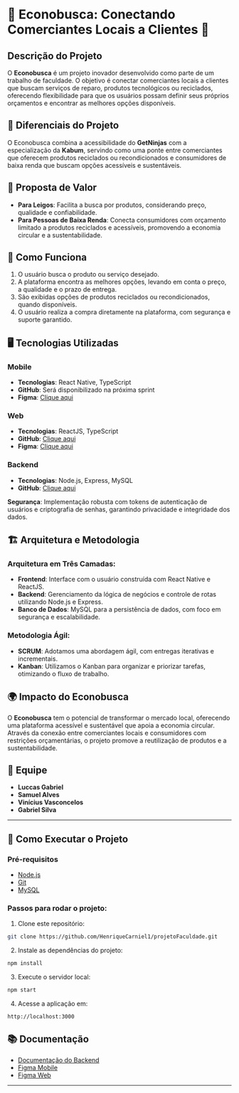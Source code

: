 # 🚀 Econobusca: Conectando Comerciantes Locais a Clientes 🚀

## Descrição do Projeto

O **Econobusca** é um projeto inovador desenvolvido como parte de um trabalho de faculdade. O objetivo é conectar comerciantes locais a clientes que buscam serviços de reparo, produtos tecnológicos ou reciclados, oferecendo flexibilidade para que os usuários possam definir seus próprios orçamentos e encontrar as melhores opções disponíveis.

## 🌟 Diferenciais do Projeto

O Econobusca combina a acessibilidade do **GetNinjas** com a especialização da **Kabum**, servindo como uma ponte entre comerciantes que oferecem produtos reciclados ou recondicionados e consumidores de baixa renda que buscam opções acessíveis e sustentáveis.

## 🎯 Proposta de Valor

- **Para Leigos**: Facilita a busca por produtos, considerando preço, qualidade e confiabilidade.
- **Para Pessoas de Baixa Renda**: Conecta consumidores com orçamento limitado a produtos reciclados e acessíveis, promovendo a economia circular e a sustentabilidade.

## 🔧 Como Funciona

1. O usuário busca o produto ou serviço desejado.
2. A plataforma encontra as melhores opções, levando em conta o preço, a qualidade e o prazo de entrega.
3. São exibidas opções de produtos reciclados ou recondicionados, quando disponíveis.
4. O usuário realiza a compra diretamente na plataforma, com segurança e suporte garantido.

## 🖥️ Tecnologias Utilizadas

### Mobile

- **Tecnologias**: React Native, TypeScript
- **GitHub**: Será disponibilizado na próxima sprint
- **Figma**: [Clique aqui](https://www.figma.com/proto/eQqZ1iKfYeg6Q6GRKXvxs3/Untitled?node-id=236-65&node-type=FRAME&t=zHXyDM2ZRTMCRoMO-1&scaling=min-zoom&content-scaling=fixed&page-id=0%3A1&starting-point-node-id=9%3A107)

### Web

- **Tecnologias**: ReactJS, TypeScript
- **GitHub**: [Clique aqui](https://github.com/HenriqueCarniel1/projetoFaculdade)
- **Figma**: [Clique aqui](https://www.figma.com/proto/eQqZ1iKfYeg6Q6GRKXvxs3/Untitled?node-id=9-107&node-type=CANVAS&t=lzWKkOWByfnmu8AM-1&scaling=min-zoom&content-scaling=fixed&page-id=0%3A1&starting-point-node-id=9%3A107)

### Backend

- **Tecnologias**: Node.js, Express, MySQL
- **GitHub**: [Clique aqui](https://github.com/HenriqueCarniell/Econobusca-Backend)

**Segurança**: Implementação robusta com tokens de autenticação de usuários e criptografia de senhas, garantindo privacidade e integridade dos dados.

## 🏗️ Arquitetura e Metodologia

### Arquitetura em Três Camadas:

- **Frontend**: Interface com o usuário construída com React Native e ReactJS.
- **Backend**: Gerenciamento da lógica de negócios e controle de rotas utilizando Node.js e Express.
- **Banco de Dados**: MySQL para a persistência de dados, com foco em segurança e escalabilidade.

### Metodologia Ágil:

- **SCRUM**: Adotamos uma abordagem ágil, com entregas iterativas e incrementais.
- **Kanban**: Utilizamos o Kanban para organizar e priorizar tarefas, otimizando o fluxo de trabalho.

## 🌍 Impacto do Econobusca

O **Econobusca** tem o potencial de transformar o mercado local, oferecendo uma plataforma acessível e sustentável que apoia a economia circular. Através da conexão entre comerciantes locais e consumidores com restrições orçamentárias, o projeto promove a reutilização de produtos e a sustentabilidade.

## 👥 Equipe

- **Luccas Gabriel**
- **Samuel Alves**
- **Vinícius Vasconcelos**
- **Gabriel Silva**

---

## 📂 Como Executar o Projeto

### Pré-requisitos

- [Node.js](https://nodejs.org/)
- [Git](https://git-scm.com/)
- [MySQL](https://www.mysql.com/)

### Passos para rodar o projeto:

1. Clone este repositório:

```bash
git clone https://github.com/HenriqueCarniel1/projetoFaculdade.git
```

2. Instale as dependências do projeto:

```bash
npm install
```

3. Execute o servidor local:

```bash
npm start
```

4. Acesse a aplicação em:

```
http://localhost:3000
```

## 📚 Documentação

- [Documentação do Backend](https://github.com/HenriqueCarniell/Econobusca-Backend)
- [Figma Mobile](https://www.figma.com/file/dd3whEP3)
- [Figma Web](https://www.figma.com/file/db_NRW9f)

---
